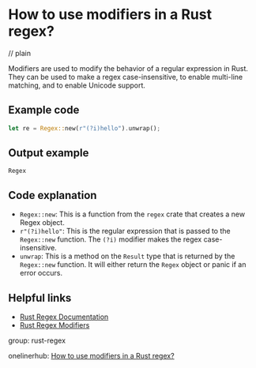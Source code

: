 # How to use modifiers in a Rust regex?
// plain

Modifiers are used to modify the behavior of a regular expression in Rust. They can be used to make a regex case-insensitive, to enable multi-line matching, and to enable Unicode support.

## Example code

```rust
let re = Regex::new(r"(?i)hello").unwrap();
```

## Output example

```
Regex
```

## Code explanation

- `Regex::new`: This is a function from the `regex` crate that creates a new Regex object.
- `r"(?i)hello"`: This is the regular expression that is passed to the `Regex::new` function. The `(?i)` modifier makes the regex case-insensitive.
- `unwrap`: This is a method on the `Result` type that is returned by the `Regex::new` function. It will either return the `Regex` object or panic if an error occurs.

## Helpful links
- [Rust Regex Documentation](https://doc.rust-lang.org/regex/regex/index.html)
- [Rust Regex Modifiers](https://doc.rust-lang.org/regex/regex/enum.Regex.html#method.set_flags)

group: rust-regex

onelinerhub: [How to use modifiers in a Rust regex?](https://onelinerhub.com/rust/how-to-use-modifiers-in-a-rust-regex)